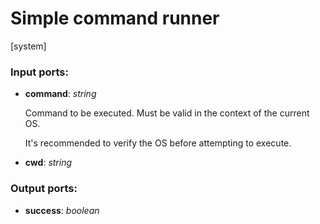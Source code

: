 # Simple command runner

[system]

### Input ports:

* __command__: _string_

    Command to be executed. Must be valid in the context of the current OS.
    
    It's recommended to verify the OS before attempting to execute.



* __cwd__: _string_



### Output ports:

* __success__: _boolean_



